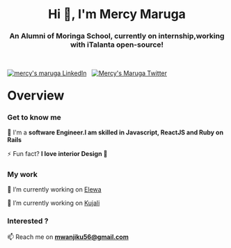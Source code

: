 
<h1 align="center">Hi 👋, I'm Mercy Maruga</h1>

<h3 align="center">An Alumni of Moringa School, currently on internship,working with iTalanta open-source!</h3>

<br/>


<!-- SOCIALS. TODO: SWAP OUT YOUR URL AND NAME. -->
<p align="left" style="float: left;"> 
  <!-- LinkedIn -->
  <a href="https://www.linkedin.com/in/mercy-maruga-1b4574109/" target="blank"><img src="https://img.shields.io/badge/LinkedIn-0077B5?style=for-the-badge&logo=linkedin&logoColor=white" alt="mercy's maruga LinkedIn" /></a> 
  <span>&nbsp;</span>
  <!-- Twitter -->
  <a href="https://twitter.com/wanjikumaruga" target="blank"><img src="https://img.shields.io/badge/Twitter-1DA1F2?style=for-the-badge&logo=twitter&logoColor=white" alt="Mercy's Maruga Twitter" /></a> 
  <span>&nbsp;</span>
</p>

<br/>



<h1>Overview</h1>

### Get to know me

💬 I'm a **software Engineer.I am skilled in Javascript, ReactJS and Ruby on Rails**

⚡ Fun fact? **I love interior Design 🎹**

### My work

🔭 I’m currently working on [Elewa](https://github.com/italanta/elewa)
<!-- OR -->
🔭 I’m currently working on [Kujali](https://github.com/italanta/kujali)

### Interested ?

📫 Reach me on **mwanjiku56@gmail.com**







